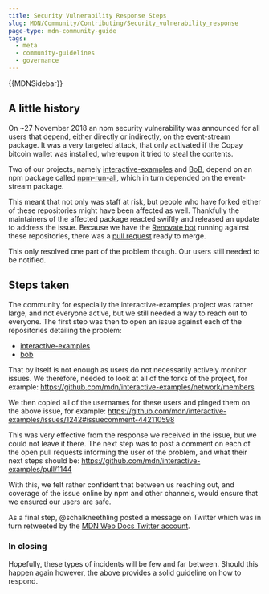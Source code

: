 ```yaml
---
title: Security Vulnerability Response Steps
slug: MDN/Community/Contributing/Security_vulnerability_response
page-type: mdn-community-guide
tags:
  - meta
  - community-guidelines
  - governance
---
```

{{MDNSidebar}}

## A little history

On ~27 November 2018 an npm security vulnerability was announced for all users that depend, either directly or indirectly, on the [event-stream](https://snyk.io/blog/malicious-code-found-in-npm-package-event-stream) package. It was a very targeted attack, that only activated if the Copay bitcoin wallet was installed, whereupon it tried to steal the contents.

Two of our projects, namely [interactive-examples](https://github.com/mdn/interactive-examples/) and [BoB](https://github.com/mdn/bob/), depend on an npm package called [npm-run-all](https://www.npmjs.com/package/npm-run-all), which in turn depended on the event-stream package.

This meant that not only was staff at risk, but people who have forked either of these repositories might have been affected as well. Thankfully the maintainers of the affected package reacted swiftly and released an update to address the issue. Because we have the [Renovate bot](https://github.com/marketplace/renovate) running against these repositories, there was a [pull request](https://github.com/mdn/interactive-examples/pull/1239/) ready to merge.

This only resolved one part of the problem though. Our users still needed to be notified.

## Steps taken

The community for especially the interactive-examples project was rather large, and not everyone active, but we still needed a way to reach out to everyone. The first step was then to open an issue against each of the repositories detailing the problem:

- [interactive-examples](https://github.com/mdn/interactive-examples/issues/1242)
- [bob](https://github.com/mdn/bob/issues/184)

That by itself is not enough as users do not necessarily actively monitor issues. We therefore, needed to look at all of the forks of the project, for example: https://github.com/mdn/interactive-examples/network/members

We then copied all of the usernames for these users and pinged them on the above issue, for example: https://github.com/mdn/interactive-examples/issues/1242#issuecomment-442110598

This was very effective from the response we received in the issue, but we could not leave it there. The next step was to post a comment on each of the open pull requests informing the user of the problem, and what their next steps should be:
https://github.com/mdn/interactive-examples/pull/1144

With this, we felt rather confident that between us reaching out, and coverage of the issue online by npm and other channels, would ensure that we ensured our users are safe.

As a final step, @schalkneethling posted a message on Twitter which was in turn retweeted by the [MDN Web Docs Twitter account](https://twitter.com/schalkneethling/status/1067436637385179136).

### In closing

Hopefully, these types of incidents will be few and far between. Should this happen again however, the above provides a solid guideline on how to respond.
